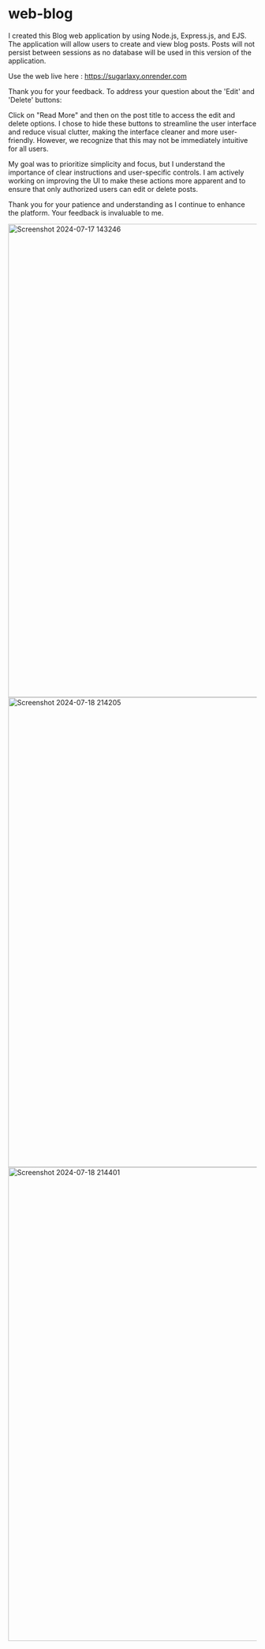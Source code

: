 # web-blog
I created this Blog web application by using Node.js, Express.js, and EJS. The application will allow users to create and view blog posts. Posts will not persist between sessions as no database will be used in this version of the application.

Use the web live here : https://sugarlaxy.onrender.com

Thank you for your feedback. To address your question about the 'Edit' and 'Delete' buttons:

Click on "Read More" and then on the post title to access the edit and delete options. I chose to hide these buttons to streamline the user interface and reduce visual clutter, making the interface cleaner and more user-friendly. However, we recognize that this may not be immediately intuitive for all users.

My goal was to prioritize simplicity and focus, but I understand the importance of clear instructions and user-specific controls. I am actively working on improving the UI to make these actions more apparent and to ensure that only authorized users can edit or delete posts.

Thank you for your patience and understanding as I continue to enhance the platform. Your feedback is invaluable to me.

<img width="959" alt="Screenshot 2024-07-17 143246" src="https://github.com/user-attachments/assets/24af99e0-47a3-438f-8ef7-71d6ea086345">

<img width="952" alt="Screenshot 2024-07-18 214205" src="https://github.com/user-attachments/assets/d6bf5aa5-5c4d-4e9a-8e31-6f2489b2f1dd">

<img width="960" alt="Screenshot 2024-07-18 214401" src="https://github.com/user-attachments/assets/61c562ab-95bf-4ebf-88a3-ac2a3a507a87">
